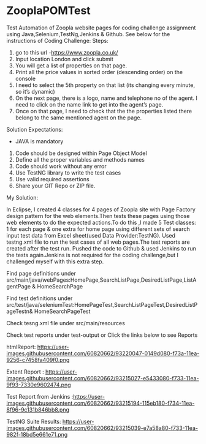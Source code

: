 # ZooplaPOMTest
Test Automation of Zoopla website pages for coding challenge assignment using Java,Selenium,TestNg,Jenkins & Github.
See below for the instructions of Coding Challenge:
Steps:
1) go to this url -https://www.zoopla.co.uk/
2) Input location London and click submit
3) You will get a list of properties on that page. 
4) Print all the price values in sorted order (descending order) on the console
5) I need to select the 5th property on that list (its changing every minute, so it’s dynamic) 
6) On the next page, there is a logo, name and telephone no of the agent. I need to click on the name link to get into the agent’s page.
7) Once on that page, I need to check that the the properties listed there belong to the same mentioned agent on the page.

Solution Expectations:
- JAVA is mandatory
1. Code should be designed within Page Object Model
2.  Define all the proper variables and methods names
3. Code should work without any error
4. Use TestNG library to write the test cases
5. Use valid required assertions
6. Share your GIT Repo or ZIP file.

My Solution:
                     
   In Eclipse, I created 4 classes for 4 pages of Zoopla site with Page Factory design pattern for the web elements.Then tests these pages using those web elements to do the expected actions.To do this ,I made 5 Test classes: 1 for each page & one extra for home page using different 
sets of search input test data from Excel sheet(used Data Provider:TestNG). Used testng.xml file to run the test cases of all web pages.The test reports are created after the test run.
Pushed the code to Github & used Jenkins to run the tests again.Jenkins is not required for the coding challenge,but I challenged myself with this extra step.



Find page definitions under src/main/java/webPages:HomePage,SearchListPage,DesiredListPage,ListAgentPage & HomeSearchPage

Find test definitions under src/test/java/seleniumTest:HomePageTest,SearchListPageTest,DesiredListPageTestn& HomeSearchPageTest

Check tesng.xml file under src/main/resources

Check test reports under test-output or Click the links below to see Reports 

htmlReport:  https://user-images.githubusercontent.com/60820662/93220047-0149d080-f73a-11ea-9256-c7458fa409f0.png

Extent Report : https://user-images.githubusercontent.com/60820662/93215027-e5433080-f733-11ea-9f93-7330e9602474.png

Test Report from Jenkins :https://user-images.githubusercontent.com/60820662/93215194-115eb180-f734-11ea-8f96-9c131b846bb8.png

TestNG Suite Results: https://user-images.githubusercontent.com/60820662/93215039-e7a58a80-f733-11ea-982f-18bd5e661e71.png


